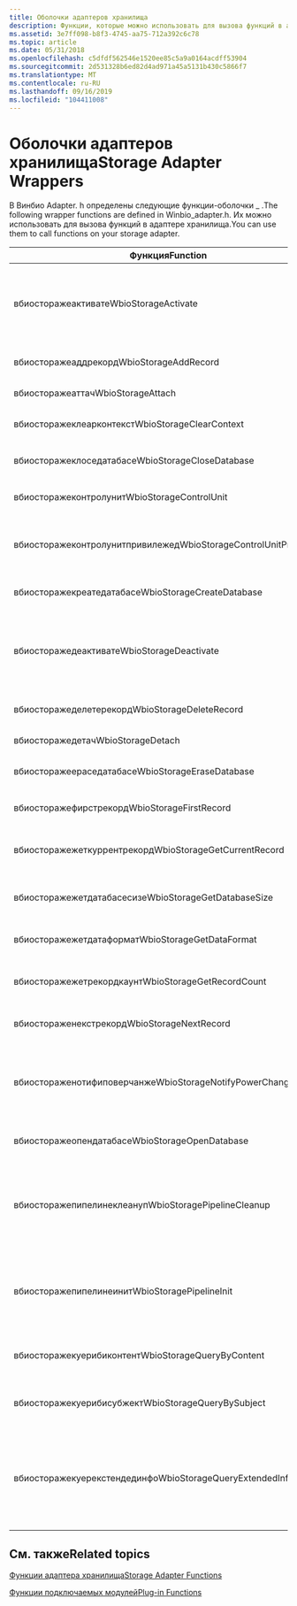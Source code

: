 ```yaml
---
title: Оболочки адаптеров хранилища
description: Функции, которые можно использовать для вызова функций в адаптере хранилища. Эти функции определены в Винбио \_ Adapter. h.
ms.assetid: 3e7ff098-b8f3-4745-aa75-712a392c6c78
ms.topic: article
ms.date: 05/31/2018
ms.openlocfilehash: c5dfdf562546e1520ee85c5a9a0164acdff53904
ms.sourcegitcommit: 2d531328b6ed82d4ad971a45a5131b430c5866f7
ms.translationtype: MT
ms.contentlocale: ru-RU
ms.lasthandoff: 09/16/2019
ms.locfileid: "104411008"
---
```

# <a name="storage-adapter-wrappers"></a><span data-ttu-id="a4c1c-104">Оболочки адаптеров хранилища</span><span class="sxs-lookup"><span data-stu-id="a4c1c-104">Storage Adapter Wrappers</span></span>

<span data-ttu-id="a4c1c-105">В Винбио Adapter. h определены следующие функции-оболочки \_ .</span><span class="sxs-lookup"><span data-stu-id="a4c1c-105">The following wrapper functions are defined in Winbio\_adapter.h.</span></span> <span data-ttu-id="a4c1c-106">Их можно использовать для вызова функций в адаптере хранилища.</span><span class="sxs-lookup"><span data-stu-id="a4c1c-106">You can use them to call functions on your storage adapter.</span></span>



| <span data-ttu-id="a4c1c-107">Функция</span><span class="sxs-lookup"><span data-stu-id="a4c1c-107">Function</span></span>                                    | <span data-ttu-id="a4c1c-108">Описание</span><span class="sxs-lookup"><span data-stu-id="a4c1c-108">Description</span></span>                                                                                                                                                                     |
|---------------------------------------------|---------------------------------------------------------------------------------------------------------------------------------------------------------------------------------|
| <span data-ttu-id="a4c1c-109">вбиосторажеактивате</span><span class="sxs-lookup"><span data-stu-id="a4c1c-109">WbioStorageActivate</span></span><br/>              | <span data-ttu-id="a4c1c-110">Вызывает функцию [**сторажеадаптерактивате**](/windows/desktop/api/Winbio_adapter/nc-winbio_adapter-pibio_storage_activate_fn) .</span><span class="sxs-lookup"><span data-stu-id="a4c1c-110">Calls the [**StorageAdapterActivate**](/windows/desktop/api/Winbio_adapter/nc-winbio_adapter-pibio_storage_activate_fn) function.</span></span><br/> <span data-ttu-id="a4c1c-111">Эта функция-оболочка поддерживается начиная с Windows 10.</span><span class="sxs-lookup"><span data-stu-id="a4c1c-111">This wrapper function is supported starting in Windows 10.</span></span><br/>                   |
| <span data-ttu-id="a4c1c-112">вбиосторажеаддрекорд</span><span class="sxs-lookup"><span data-stu-id="a4c1c-112">WbioStorageAddRecord</span></span><br/>             | <span data-ttu-id="a4c1c-113">Вызывает функцию [**сторажеадаптераддрекорд**](/windows/desktop/api/Winbio_adapter/nc-winbio_adapter-pibio_storage_add_record_fn) .</span><span class="sxs-lookup"><span data-stu-id="a4c1c-113">Calls the [**StorageAdapterAddRecord**](/windows/desktop/api/Winbio_adapter/nc-winbio_adapter-pibio_storage_add_record_fn) function.</span></span><br/>                                                                                       |
| <span data-ttu-id="a4c1c-114">вбиосторажеаттач</span><span class="sxs-lookup"><span data-stu-id="a4c1c-114">WbioStorageAttach</span></span><br/>                | <span data-ttu-id="a4c1c-115">Вызывает функцию [**сторажеадаптераттач**](/windows/desktop/api/Winbio_adapter/nc-winbio_adapter-pibio_storage_attach_fn) .</span><span class="sxs-lookup"><span data-stu-id="a4c1c-115">Calls the [**StorageAdapterAttach**](/windows/desktop/api/Winbio_adapter/nc-winbio_adapter-pibio_storage_attach_fn) function.</span></span><br/>                                                                                             |
| <span data-ttu-id="a4c1c-116">вбиосторажеклеарконтекст</span><span class="sxs-lookup"><span data-stu-id="a4c1c-116">WbioStorageClearContext</span></span><br/>          | <span data-ttu-id="a4c1c-117">Вызывает функцию [**сторажеадаптерклеарконтекст**](/windows/desktop/api/Winbio_adapter/nc-winbio_adapter-pibio_storage_clear_context_fn) .</span><span class="sxs-lookup"><span data-stu-id="a4c1c-117">Calls the [**StorageAdapterClearContext**](/windows/desktop/api/Winbio_adapter/nc-winbio_adapter-pibio_storage_clear_context_fn) function.</span></span><br/>                                                                                 |
| <span data-ttu-id="a4c1c-118">вбиосторажеклоседатабасе</span><span class="sxs-lookup"><span data-stu-id="a4c1c-118">WbioStorageCloseDatabase</span></span><br/>         | <span data-ttu-id="a4c1c-119">Вызывает функцию [**сторажеадаптерклоседатабасе**](/windows/desktop/api/Winbio_adapter/nc-winbio_adapter-pibio_storage_close_database_fn) .</span><span class="sxs-lookup"><span data-stu-id="a4c1c-119">Calls the [**StorageAdapterCloseDatabase**](/windows/desktop/api/Winbio_adapter/nc-winbio_adapter-pibio_storage_close_database_fn) function.</span></span><br/>                                                                               |
| <span data-ttu-id="a4c1c-120">вбиосторажеконтролунит</span><span class="sxs-lookup"><span data-stu-id="a4c1c-120">WbioStorageControlUnit</span></span><br/>           | <span data-ttu-id="a4c1c-121">Вызывает функцию [**сторажеадаптерконтролунит**](/windows/desktop/api/Winbio_adapter/nc-winbio_adapter-pibio_storage_control_unit_fn) .</span><span class="sxs-lookup"><span data-stu-id="a4c1c-121">Calls the [**StorageAdapterControlUnit**](/windows/desktop/api/Winbio_adapter/nc-winbio_adapter-pibio_storage_control_unit_fn) function.</span></span><br/>                                                                                   |
| <span data-ttu-id="a4c1c-122">вбиосторажеконтролунитпривилежед</span><span class="sxs-lookup"><span data-stu-id="a4c1c-122">WbioStorageControlUnitPrivileged</span></span><br/> | <span data-ttu-id="a4c1c-123">Вызывает функцию [**сторажеадаптерконтролунитпривилежед**](/windows/desktop/api/Winbio_adapter/nc-winbio_adapter-pibio_storage_control_unit_privileged_fn) .</span><span class="sxs-lookup"><span data-stu-id="a4c1c-123">Calls the [**StorageAdapterControlUnitPrivileged**](/windows/desktop/api/Winbio_adapter/nc-winbio_adapter-pibio_storage_control_unit_privileged_fn) function.</span></span><br/>                                                               |
| <span data-ttu-id="a4c1c-124">вбиосторажекреатедатабасе</span><span class="sxs-lookup"><span data-stu-id="a4c1c-124">WbioStorageCreateDatabase</span></span><br/>        | <span data-ttu-id="a4c1c-125">Вызывает функцию [**сторажеадаптеркреатедатабасе**](/windows/desktop/api/Winbio_adapter/nc-winbio_adapter-pibio_storage_create_database_fn) .</span><span class="sxs-lookup"><span data-stu-id="a4c1c-125">Calls the [**StorageAdapterCreateDatabase**](/windows/desktop/api/Winbio_adapter/nc-winbio_adapter-pibio_storage_create_database_fn) function.</span></span><br/>                                                                             |
| <span data-ttu-id="a4c1c-126">вбиосторажедеактивате</span><span class="sxs-lookup"><span data-stu-id="a4c1c-126">WbioStorageDeactivate</span></span><br/>            | <span data-ttu-id="a4c1c-127">Вызывает функцию [**сторажеадаптердеактивате**](/windows/desktop/api/Winbio_adapter/nc-winbio_adapter-pibio_storage_deactivate_fn) .</span><span class="sxs-lookup"><span data-stu-id="a4c1c-127">Calls the [**StorageAdapterDeactivate**](/windows/desktop/api/Winbio_adapter/nc-winbio_adapter-pibio_storage_deactivate_fn) function.</span></span><br/> <span data-ttu-id="a4c1c-128">Эта функция-оболочка поддерживается начиная с Windows 10.</span><span class="sxs-lookup"><span data-stu-id="a4c1c-128">This wrapper function is supported starting in Windows 10.</span></span><br/>               |
| <span data-ttu-id="a4c1c-129">вбиосторажеделетерекорд</span><span class="sxs-lookup"><span data-stu-id="a4c1c-129">WbioStorageDeleteRecord</span></span><br/>          | <span data-ttu-id="a4c1c-130">Вызывает функцию [**сторажеадаптерделетерекорд**](/windows/desktop/api/Winbio_adapter/nc-winbio_adapter-pibio_storage_delete_record_fn) .</span><span class="sxs-lookup"><span data-stu-id="a4c1c-130">Calls the [**StorageAdapterDeleteRecord**](/windows/desktop/api/Winbio_adapter/nc-winbio_adapter-pibio_storage_delete_record_fn) function.</span></span><br/>                                                                                 |
| <span data-ttu-id="a4c1c-131">вбиосторажедетач</span><span class="sxs-lookup"><span data-stu-id="a4c1c-131">WbioStorageDetach</span></span><br/>                | <span data-ttu-id="a4c1c-132">Вызывает функцию [**сторажеадаптердетач**](/windows/desktop/api/Winbio_adapter/nc-winbio_adapter-pibio_storage_detach_fn) .</span><span class="sxs-lookup"><span data-stu-id="a4c1c-132">Calls the [**StorageAdapterDetach**](/windows/desktop/api/Winbio_adapter/nc-winbio_adapter-pibio_storage_detach_fn) function.</span></span><br/>                                                                                             |
| <span data-ttu-id="a4c1c-133">вбиосторажеераседатабасе</span><span class="sxs-lookup"><span data-stu-id="a4c1c-133">WbioStorageEraseDatabase</span></span><br/>         | <span data-ttu-id="a4c1c-134">Вызывает функцию [**сторажеадаптерераседатабасе**](/windows/desktop/api/Winbio_adapter/nc-winbio_adapter-pibio_storage_erase_database_fn) .</span><span class="sxs-lookup"><span data-stu-id="a4c1c-134">Calls the [**StorageAdapterEraseDatabase**](/windows/desktop/api/Winbio_adapter/nc-winbio_adapter-pibio_storage_erase_database_fn) function.</span></span><br/>                                                                               |
| <span data-ttu-id="a4c1c-135">вбиосторажефирстрекорд</span><span class="sxs-lookup"><span data-stu-id="a4c1c-135">WbioStorageFirstRecord</span></span><br/>           | <span data-ttu-id="a4c1c-136">Вызывает функцию [**сторажеадаптерфирстрекорд**](/windows/desktop/api/Winbio_adapter/nc-winbio_adapter-pibio_storage_first_record_fn) .</span><span class="sxs-lookup"><span data-stu-id="a4c1c-136">Calls the [**StorageAdapterFirstRecord**](/windows/desktop/api/Winbio_adapter/nc-winbio_adapter-pibio_storage_first_record_fn) function.</span></span><br/>                                                                                   |
| <span data-ttu-id="a4c1c-137">вбиосторажежеткуррентрекорд</span><span class="sxs-lookup"><span data-stu-id="a4c1c-137">WbioStorageGetCurrentRecord</span></span><br/>      | <span data-ttu-id="a4c1c-138">Вызывает функцию [**сторажеадаптержеткуррентрекорд**](/windows/desktop/api/Winbio_adapter/nc-winbio_adapter-pibio_storage_get_current_record_fn) .</span><span class="sxs-lookup"><span data-stu-id="a4c1c-138">Calls the [**StorageAdapterGetCurrentRecord**](/windows/desktop/api/Winbio_adapter/nc-winbio_adapter-pibio_storage_get_current_record_fn) function.</span></span><br/>                                                                         |
| <span data-ttu-id="a4c1c-139">вбиосторажежетдатабасесизе</span><span class="sxs-lookup"><span data-stu-id="a4c1c-139">WbioStorageGetDatabaseSize</span></span><br/>       | <span data-ttu-id="a4c1c-140">Вызывает функцию [**сторажеадаптержетдатабасесизе**](/windows/desktop/api/Winbio_adapter/nc-winbio_adapter-pibio_storage_get_database_size_fn) .</span><span class="sxs-lookup"><span data-stu-id="a4c1c-140">Calls the [**StorageAdapterGetDatabaseSize**](/windows/desktop/api/Winbio_adapter/nc-winbio_adapter-pibio_storage_get_database_size_fn) function.</span></span><br/>                                                                           |
| <span data-ttu-id="a4c1c-141">вбиосторажежетдатаформат</span><span class="sxs-lookup"><span data-stu-id="a4c1c-141">WbioStorageGetDataFormat</span></span><br/>         | <span data-ttu-id="a4c1c-142">Вызывает функцию [**сторажеадаптержетдатаформат**](/windows/desktop/api/Winbio_adapter/nc-winbio_adapter-pibio_storage_get_data_format_fn) .</span><span class="sxs-lookup"><span data-stu-id="a4c1c-142">Calls the [**StorageAdapterGetDataFormat**](/windows/desktop/api/Winbio_adapter/nc-winbio_adapter-pibio_storage_get_data_format_fn) function.</span></span><br/>                                                                               |
| <span data-ttu-id="a4c1c-143">вбиосторажежетрекордкаунт</span><span class="sxs-lookup"><span data-stu-id="a4c1c-143">WbioStorageGetRecordCount</span></span><br/>        | <span data-ttu-id="a4c1c-144">Вызывает функцию [**сторажеадаптержетрекордкаунт**](/windows/desktop/api/Winbio_adapter/nc-winbio_adapter-pibio_storage_get_record_count_fn) .</span><span class="sxs-lookup"><span data-stu-id="a4c1c-144">Calls the [**StorageAdapterGetRecordCount**](/windows/desktop/api/Winbio_adapter/nc-winbio_adapter-pibio_storage_get_record_count_fn) function.</span></span><br/>                                                                             |
| <span data-ttu-id="a4c1c-145">вбиостораженекстрекорд</span><span class="sxs-lookup"><span data-stu-id="a4c1c-145">WbioStorageNextRecord</span></span><br/>            | <span data-ttu-id="a4c1c-146">Вызывает функцию [**сторажеадаптернекстрекорд**](/windows/desktop/api/Winbio_adapter/nc-winbio_adapter-pibio_storage_next_record_fn) .</span><span class="sxs-lookup"><span data-stu-id="a4c1c-146">Calls the [**StorageAdapterNextRecord**](/windows/desktop/api/Winbio_adapter/nc-winbio_adapter-pibio_storage_next_record_fn) function.</span></span><br/>                                                                                     |
| <span data-ttu-id="a4c1c-147">вбиостораженотифиповерчанже</span><span class="sxs-lookup"><span data-stu-id="a4c1c-147">WbioStorageNotifyPowerChange</span></span><br/>     | <span data-ttu-id="a4c1c-148">Вызывает функцию [*сторажеадаптернотифиповерчанже*](/windows/desktop/api/Winbio_adapter/nc-winbio_adapter-pibio_storage_notify_power_change_fn) .</span><span class="sxs-lookup"><span data-stu-id="a4c1c-148">Calls the [*StorageAdapterNotifyPowerChange*](/windows/desktop/api/Winbio_adapter/nc-winbio_adapter-pibio_storage_notify_power_change_fn) function.</span></span><br/> <span data-ttu-id="a4c1c-149">Эта функция-оболочка поддерживается начиная с Windows 8.</span><span class="sxs-lookup"><span data-stu-id="a4c1c-149">This wrapper function is supported starting in Windows 8.</span></span><br/>    |
| <span data-ttu-id="a4c1c-150">вбиосторажеопендатабасе</span><span class="sxs-lookup"><span data-stu-id="a4c1c-150">WbioStorageOpenDatabase</span></span><br/>          | <span data-ttu-id="a4c1c-151">Вызывает функцию [**сторажеадаптеропендатабасе**](/windows/desktop/api/Winbio_adapter/nc-winbio_adapter-pibio_storage_open_database_fn) .</span><span class="sxs-lookup"><span data-stu-id="a4c1c-151">Calls the [**StorageAdapterOpenDatabase**](/windows/desktop/api/Winbio_adapter/nc-winbio_adapter-pibio_storage_open_database_fn) function.</span></span><br/>                                                                                 |
| <span data-ttu-id="a4c1c-152">вбиосторажепипелинеклеануп</span><span class="sxs-lookup"><span data-stu-id="a4c1c-152">WbioStoragePipelineCleanup</span></span><br/>       | <span data-ttu-id="a4c1c-153">Вызывает функцию [**сторажеадаптерпипелинеклеануп**](/windows/desktop/api/Winbio_adapter/nc-winbio_adapter-pibio_storage_pipeline_cleanup_fn) .</span><span class="sxs-lookup"><span data-stu-id="a4c1c-153">Calls the [**StorageAdapterPipelineCleanup**](/windows/desktop/api/Winbio_adapter/nc-winbio_adapter-pibio_storage_pipeline_cleanup_fn) function.</span></span><br/> <span data-ttu-id="a4c1c-154">Эта функция-оболочка поддерживается начиная с Windows 10.</span><span class="sxs-lookup"><span data-stu-id="a4c1c-154">This wrapper function is supported starting in Windows 10.</span></span><br/>     |
| <span data-ttu-id="a4c1c-155">вбиосторажепипелинеинит</span><span class="sxs-lookup"><span data-stu-id="a4c1c-155">WbioStoragePipelineInit</span></span><br/>          | <span data-ttu-id="a4c1c-156">Вызывает функцию [**сторажеадаптерпипелинеинит**](/windows/desktop/api/Winbio_adapter/nc-winbio_adapter-pibio_storage_pipeline_init_fn) .</span><span class="sxs-lookup"><span data-stu-id="a4c1c-156">Calls the [**StorageAdapterPipelineInit**](/windows/desktop/api/Winbio_adapter/nc-winbio_adapter-pibio_storage_pipeline_init_fn) function.</span></span><br/> <span data-ttu-id="a4c1c-157">Эта функция-оболочка поддерживается начиная с Windows 10.</span><span class="sxs-lookup"><span data-stu-id="a4c1c-157">This wrapper function is supported starting in Windows 10.</span></span><br/>           |
| <span data-ttu-id="a4c1c-158">вбиосторажекуерибиконтент</span><span class="sxs-lookup"><span data-stu-id="a4c1c-158">WbioStorageQueryByContent</span></span><br/>        | <span data-ttu-id="a4c1c-159">Вызывает функцию [**сторажеадаптеркуерибиконтент**](/windows/desktop/api/Winbio_adapter/nc-winbio_adapter-pibio_storage_query_by_content_fn) .</span><span class="sxs-lookup"><span data-stu-id="a4c1c-159">Calls the [**StorageAdapterQueryByContent**](/windows/desktop/api/Winbio_adapter/nc-winbio_adapter-pibio_storage_query_by_content_fn) function.</span></span><br/>                                                                             |
| <span data-ttu-id="a4c1c-160">вбиосторажекуерибисубжект</span><span class="sxs-lookup"><span data-stu-id="a4c1c-160">WbioStorageQueryBySubject</span></span><br/>        | <span data-ttu-id="a4c1c-161">Вызывает функцию [**сторажеадаптеркуерибисубжект**](/windows/desktop/api/Winbio_adapter/nc-winbio_adapter-pibio_storage_query_by_subject_fn) .</span><span class="sxs-lookup"><span data-stu-id="a4c1c-161">Calls the [**StorageAdapterQueryBySubject**](/windows/desktop/api/Winbio_adapter/nc-winbio_adapter-pibio_storage_query_by_subject_fn) function.</span></span><br/>                                                                             |
| <span data-ttu-id="a4c1c-162">вбиосторажекуерекстендединфо</span><span class="sxs-lookup"><span data-stu-id="a4c1c-162">WbioStorageQueryExtendedInfo</span></span><br/>     | <span data-ttu-id="a4c1c-163">Вызывает функцию [**сторажеадаптеркуерекстендединфо**](/windows/desktop/api/Winbio_adapter/nc-winbio_adapter-pibio_storage_query_extended_info_fn) .</span><span class="sxs-lookup"><span data-stu-id="a4c1c-163">Calls the [**StorageAdapterQueryExtendedInfo**](/windows/desktop/api/Winbio_adapter/nc-winbio_adapter-pibio_storage_query_extended_info_fn) function.</span></span><br/> <span data-ttu-id="a4c1c-164">Эта функция-оболочка поддерживается начиная с Windows 10.</span><span class="sxs-lookup"><span data-stu-id="a4c1c-164">This wrapper function is supported starting in Windows 10.</span></span><br/> |



 

## <a name="related-topics"></a><span data-ttu-id="a4c1c-165">См. также</span><span class="sxs-lookup"><span data-stu-id="a4c1c-165">Related topics</span></span>

<dl> <dt>

[<span data-ttu-id="a4c1c-166">Функции адаптера хранилища</span><span class="sxs-lookup"><span data-stu-id="a4c1c-166">Storage Adapter Functions</span></span>](storage-adapter-functions.md)
</dt> <dt>

[<span data-ttu-id="a4c1c-167">Функции подключаемых модулей</span><span class="sxs-lookup"><span data-stu-id="a4c1c-167">Plug-in Functions</span></span>](plug-in-functions.md)
</dt> </dl>

 

 





